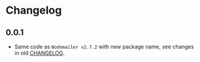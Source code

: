 # Changelog

## 0.0.1

  * Same code as `Nodemailer v2.7.2` with new package name, see changes in old [CHANGELOG](CHANGELOG-nodemailer.md).
